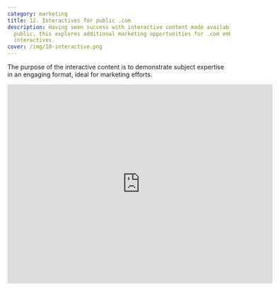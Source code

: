 ```yaml
---
category: marketing
title: 12. Interactives for public .com
description: Having seen success with interactive content made available to the
  public, this explores additional marketing opportunities for .com embedded
  interactives.
cover: /img/10-interactive.png
---
```

The purpose of the interactive content is to demonstrate subject expertise in an engaging format, ideal for marketing efforts.

<iframe width="600" height="450" src="https://datastudio.google.com/embed/reporting/41637484-5239-4b11-bf60-a1695fe4bac1/page/p_5gainz16oc" frameborder="0" style="border:0" allowfullscreen></iframe>
